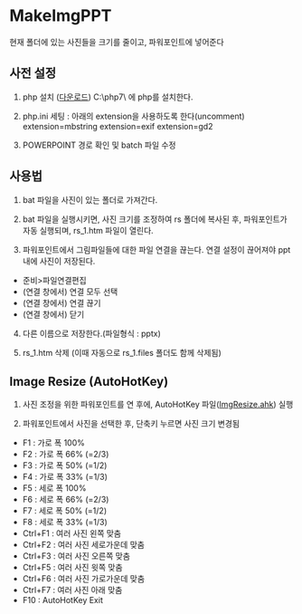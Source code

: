 # MakeImgPPT

현재 폴더에 있는 사진들을 크기를 줄이고, 파워포인트에 넣어준다

## 사전 설정
1. php 설치 (<a href="./php-7.0.5-Win32-VC14-x64.zip">다운로드</a>)
  C:\php7\ 에 php를 설치한다.

2. php.ini 세팅 : 아래의 extension을 사용하도록 한다(uncomment)
	extension=mbstring
	extension=exif
	extension=gd2

3. POWERPOINT 경로 확인 및 batch 파일 수정

## 사용법
1. bat 파일을 사진이 있는 폴더로 가져간다.

2. bat 파일을 실행시키면, 사진 크기를 조정하여 rs 폴더에 복사된 후, 파워포인트가 자동 실행되며, rs_1.htm 파일이 열린다.

3. 파워포인트에서 그림파일들에 대한 파일 연결을 끊는다. 연결 설정이 끊어져야 ppt내에 사진이 저장된다. 
  - 준비>파일연결편집
  - (연결 창에서) 연결 모두 선택
  - (연결 창에서) 연결 끊기
  - (연결 창에서) 닫기

4. 다른 이름으로 저장한다.(파일형식 : pptx)

5. rs_1.htm 삭제 (이때 자동으로 rs_1.files 폴더도 함께 삭제됨)

## Image Resize (AutoHotKey)
1. 사진 조정을 위한 파워포인트를 연 후에, AutoHotKey 파일(<a href="./ImgResize.ahk">ImgResize.ahk</a>) 실행

2. 파워포인트에서 사진을 선택한 후, 단축키 누르면 사진 크기 변경됨
  - F1 : 가로 폭 100%
  - F2 : 가로 폭 66% (=2/3)
  - F3 : 가로 폭 50% (=1/2)
  - F4 : 가로 폭 33% (=1/3)
  - F5 : 세로 폭 100%
  - F6 : 세로 폭 66% (=2/3)
  - F7 : 세로 폭 50% (=1/2)
  - F8 : 세로 폭 33% (=1/3)
  - Ctrl+F1 : 여러 사진 왼쪽 맞춤
  - Ctrl+F2 : 여러 사진 세로가운데 맞춤
  - Ctrl+F3 : 여러 사진 오른쪽 맞춤
  - Ctrl+F5 : 여러 사진 윗쪽 맞춤
  - Ctrl+F6 : 여러 사진 가로가운데 맞춤
  - Ctrl+F7 : 여러 사진 아래 맞춤
  - F10 : AutoHotKey Exit

